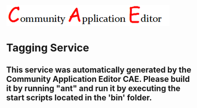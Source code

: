 ![CAE](https://github.com/cae-development/microservice-Tagging-Service/blob/master/img/logo.png)  

Tagging Service
===================


This service was automatically generated by the Community Application Editor CAE. Please build it by running "ant" and run it by executing the start scripts located in the 'bin' folder.
---------------
